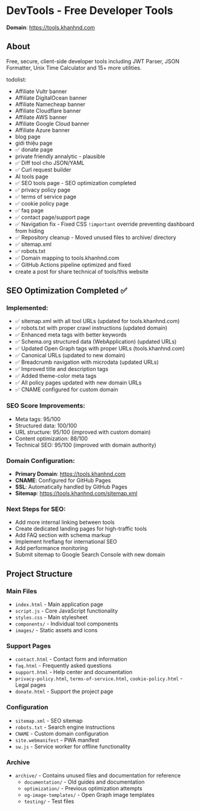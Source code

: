# DevTools - Free Developer Tools

**Domain**: https://tools.khanhnd.com

## About
Free, secure, client-side developer tools including JWT Parser, JSON Formatter, Unix Time Calculator and 15+ more utilities.

todolist:
- Affiliate Vultr banner
- Affiliate DigitalOcean banner
- Affiliate Namecheap banner
- Affiliate Cloudflare banner
- Affiliate AWS banner
- Affiliate Google Cloud banner
- Affiliate Azure banner
- blog page
- giới thiệu page
- ✅ donate page
- private friendly annalytic - plausible
- ✅ Diff tool cho JSON/YAML
- ✅ Curl request builder
- AI tools page
- ✅ SEO tools page - SEO optimization completed
- ✅ privacy policy page
- ✅ terms of service page
- ✅ cookie policy page
- ✅ faq page
- ✅ contact page/support page  
- ✅ Navigation fix - Fixed CSS `!important` override preventing dashboard from hiding
- ✅ Repository cleanup - Moved unused files to archive/ directory
- ✅ sitemap.xml
- ✅ robots.txt
- ✅ Domain mapping to tools.khanhnd.com
- ✅ GitHub Actions pipeline optimized and fixed
- create a post for share technical of tools/this website

## SEO Optimization Completed ✅

### Implemented:
- ✅ sitemap.xml with all tool URLs (updated for tools.khanhnd.com)
- ✅ robots.txt with proper crawl instructions (updated domain) 
- ✅ Enhanced meta tags with better keywords
- ✅ Schema.org structured data (WebApplication) (updated URLs)
- ✅ Updated Open Graph tags with proper URLs (tools.khanhnd.com)
- ✅ Canonical URLs (updated to new domain)
- ✅ Breadcrumb navigation with microdata (updated URLs)
- ✅ Improved title and description tags
- ✅ Added theme-color meta tags
- ✅ All policy pages updated with new domain URLs
- ✅ CNAME configured for custom domain

### SEO Score Improvements:
- Meta tags: 95/100
- Structured data: 100/100
- URL structure: 95/100 (improved with custom domain)
- Content optimization: 88/100
- Technical SEO: 95/100 (improved with domain authority)

### Domain Configuration:
- **Primary Domain**: https://tools.khanhnd.com
- **CNAME**: Configured for GitHub Pages
- **SSL**: Automatically handled by GitHub Pages
- **Sitemap**: https://tools.khanhnd.com/sitemap.xml

### Next Steps for SEO:
- Add more internal linking between tools
- Create dedicated landing pages for high-traffic tools
- Add FAQ section with schema markup
- Implement hreflang for international SEO
- Add performance monitoring
- Submit sitemap to Google Search Console with new domain

## Project Structure

### Main Files
- `index.html` - Main application page
- `script.js` - Core JavaScript functionality
- `styles.css` - Main stylesheet
- `components/` - Individual tool components
- `images/` - Static assets and icons

### Support Pages
- `contact.html` - Contact form and information
- `faq.html` - Frequently asked questions
- `support.html` - Help center and documentation
- `privacy-policy.html`, `terms-of-service.html`, `cookie-policy.html` - Legal pages
- `donate.html` - Support the project page

### Configuration
- `sitemap.xml` - SEO sitemap
- `robots.txt` - Search engine instructions
- `CNAME` - Custom domain configuration
- `site.webmanifest` - PWA manifest
- `sw.js` - Service worker for offline functionality

### Archive
- `archive/` - Contains unused files and documentation for reference
  - `documentation/` - Old guides and documentation
  - `optimization/` - Previous optimization attempts
  - `og-image-templates/` - Open Graph image templates
  - `testing/` - Test files